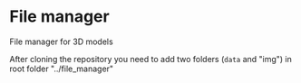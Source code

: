 # File manager
File manager for 3D models

After cloning the repository you need to add two folders (<code>data</code> and "img") in root folder "../file_manager"
